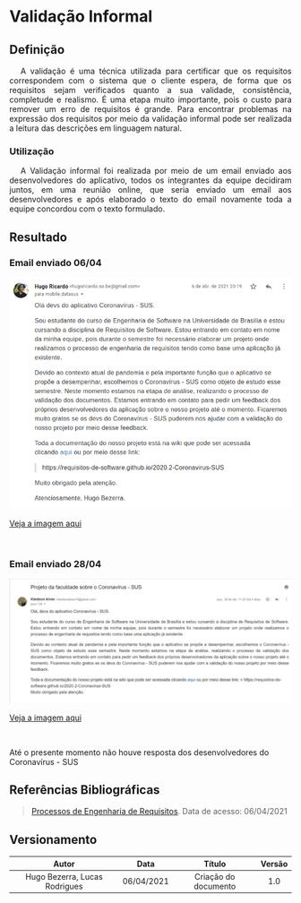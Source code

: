 # Validação Informal

## Definição

<div style="text-indent: 20px; text-align: justify"> 
A validação é uma técnica utilizada para certificar que os requisitos correspondem com o sistema que o cliente espera, de forma que os requisitos sejam verificados quanto a sua validade, consistência, completude e realismo. É uma etapa muito importante, pois o custo para remover um erro de requisitos é grande. Para encontrar problemas na expressão dos requisitos por meio da validação informal pode ser realizada a leitura das descrições em linguagem natural.
</div>

### Utilização

<div style="text-indent: 20px; text-align: justify"> 
A Validação informal foi realizada por meio de um email enviado aos desenvolvedores do aplicativo, todos os integrantes da equipe decidiram juntos, em uma reunião online, que seria enviado um email aos desenvolvedores e após elaborado o texto do email novamente toda a equipe concordou com o texto formulado.
</div>

## Resultado 
### Email enviado 06/04
<div align="center">
  <img src="https://raw.githubusercontent.com/Requisitos-de-Software/2020.2-Coronavirus-SUS/devel/docs/assets/validation/email1.png">
</div>

[Veja a imagem aqui](https://drive.google.com/file/d/1_8sTgimiDOhn2YHyPKQ37nFog5dPIF4D/view?usp=sharing)

<br>

### Email enviado 28/04

<div align="center">
  <img src="https://raw.githubusercontent.com/Requisitos-de-Software/2020.2-Coronavirus-SUS/devel/docs/assets/validation/email2.jpeg">
</div>

[Veja a imagem aqui](https://drive.google.com/file/d/15srWyxGEJaRVZNkGVuIh3p9aimS7EUol/view?usp=sharing)

<br>

Até o presente momento não houve resposta dos desenvolvedores do Coronavírus - SUS

## Referências Bibliográficas
> [Processos de Engenharia de Requisitos](http://disciplinas.lia.ufc.br/engsof081/arquivos/ProcessosEngRequisitos-v2.pdf). Data de acesso: 06/04/2021

## Versionamento

| Autor     | Data       | Título     | Versão     |
| :--------:| :--------: | :--------: | :--------: |
|Hugo Bezerra, Lucas Rodrigues|06/04/2021|Criação do documento|1.0|